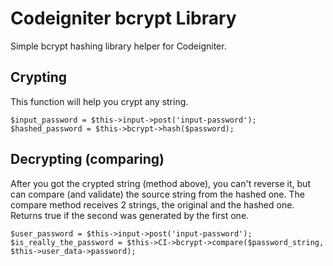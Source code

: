# Codeigniter bcrypt Library

Simple bcrypt hashing library helper for Codeigniter.

## Crypting
This function will help you crypt any string.

	$input_password = $this->input->post('input-password');
	$hashed_password = $this->bcrypt->hash($password);

## Decrypting (comparing)
After you got the crypted string (method above), you can't reverse it, but can compare (and validate) the source string from the hashed one.
The compare method receives 2 strings, the original and the hashed one. Returns true if the second was generated by the first one.

	$user_password = $this->input->post('input-password');
	$is_really_the_password = $this->CI->bcrypt->compare($password_string, $this->user_data->password);